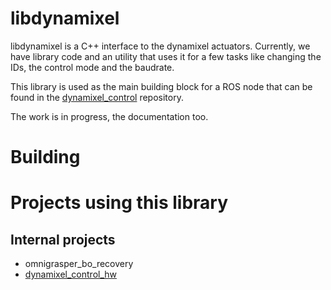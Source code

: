 libdynamixel
============

libdynamixel is a C++ interface to the dynamixel actuators. Currently, we have library code and an utility that uses it for a few tasks like changing the IDs, the control mode and the baudrate.

This library is used as the main building block for a ROS node that can be found in the [dynamixel_control](https://github.com/jbmouret/dynamixel_control) repository.

The work is in progress, the documentation too.

Building
========

Projects using this library
===========================

Internal projects
-----------------
- omnigrasper_bo_recovery
- [dynamixel_control_hw](https://github.com/resibots/dynamixel_control_hw/)
